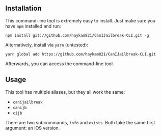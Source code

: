 ## Installation

This command-line tool is extremely easy to install. Just make sure you have `npm` installed and run:

    npm install git://github.com/haykam821/CanIJailbreak-CLI.git -g

Alternatively, install via `yarn` (untested):

    yarn global add https://github.com/haykam821/CanIJailbreak-CLI.git

Afterwards, you can access the command-line tool.

## Usage

This tool has multiple aliases, but they all work the same:

* `canijailbreak`
* `canijb`
* `cijb`

There are two subcommands, `info` and `exists`. Both take the same first argument: an iOS version.